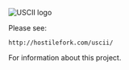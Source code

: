 ![USCII logo](https://raw2.github.com/hostilefork/uscii/master/uscii-logo.png)

Please see:

	http://hostilefork.com/uscii/

For information about this project.
